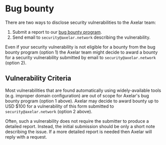 # Bug bounty

There are two ways to disclose security vulnerabilities to the Axelar team:

1. Submit a report to our <a href="https://immunefi.com/bounty/axelarnetwork/" target="_blank" rel="noopener noreferrer">bug bounty program</a>.
2. Send email to `security@axelar.network` describing the vulnerability.

Even if your security vulnerability is not eligible for a bounty from the bug bounty program (option 1) the Axelar team might decide to award a bounty for a security vulnerability submitted by email to `security@axelar.network` (option 2).

## Vulnerability Criteria

Most vulnerabilities that are found automatically using widely-available tools (e.g. improper domain configuration) are out of scope for Axelar's bug bounty program (option 1 above). Axelar may decide to award bounty up to USD $100 for a vulnerability of this form submitted to `security@axelar.network` (option 2 above).

Often, such a vulnerability does not require the submitter to produce a detailed report. Instead, the initial submission should be only a short note describing the issue. If a more detailed report is needed then Axelar will reply with a request.

